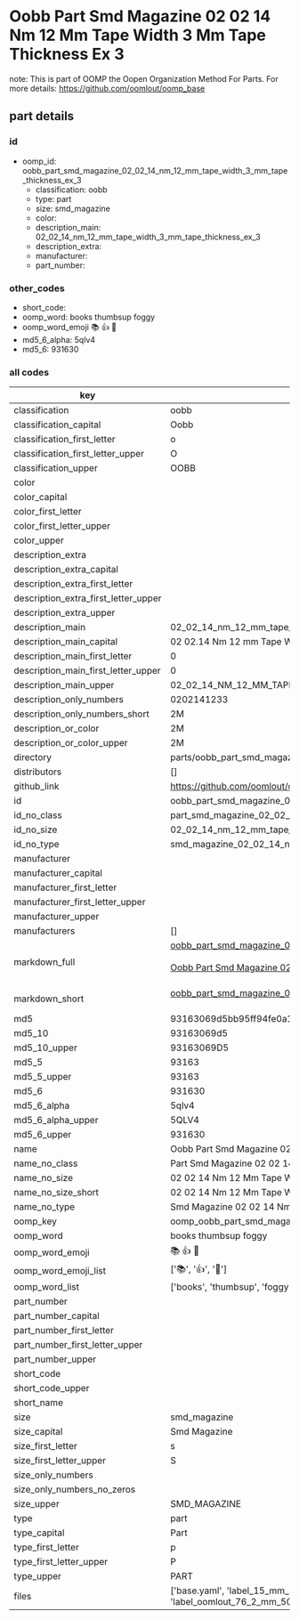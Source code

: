 # Oobb Part Smd Magazine 02 02 14 Nm 12 Mm Tape Width 3 Mm Tape Thickness Ex 3  

note: This is part of OOMP the Oopen Organization Method For Parts. For more details: https://github.com/oomlout/oomp_base

##  part details





### id
* oomp_id: oobb_part_smd_magazine_02_02_14_nm_12_mm_tape_width_3_mm_tape_thickness_ex_3
  * classification: oobb
  * type: part
  * size: smd_magazine
  * color: 
  * description_main: 02_02_14_nm_12_mm_tape_width_3_mm_tape_thickness_ex_3
  * description_extra: 
  * manufacturer: 
  * part_number: 

### other_codes
* short_code: 
* oomp_word: books thumbsup foggy
* oomp_word_emoji :books: :thumbsup: :foggy:
* md5_6_alpha: 5qlv4
* md5_6: 931630

### all codes 
| key | value |  
| --- | --- |  
| classification | oobb |  
| classification_capital | Oobb |  
| classification_first_letter | o |  
| classification_first_letter_upper | O |  
| classification_upper | OOBB |  
| color |  |  
| color_capital |  |  
| color_first_letter |  |  
| color_first_letter_upper |  |  
| color_upper |  |  
| description_extra |  |  
| description_extra_capital |  |  
| description_extra_first_letter |  |  
| description_extra_first_letter_upper |  |  
| description_extra_upper |  |  
| description_main | 02_02_14_nm_12_mm_tape_width_3_mm_tape_thickness_ex_3 |  
| description_main_capital | 02 02.14 Nm 12 mm Tape Width 3 mm Tape Thickness Ex 3 |  
| description_main_first_letter | 0 |  
| description_main_first_letter_upper | 0 |  
| description_main_upper | 02_02_14_NM_12_MM_TAPE_WIDTH_3_MM_TAPE_THICKNESS_EX_3 |  
| description_only_numbers | 0202141233 |  
| description_only_numbers_short | 2M |  
| description_or_color | 2M |  
| description_or_color_upper | 2M |  
| directory | parts/oobb_part_smd_magazine_02_02_14_nm_12_mm_tape_width_3_mm_tape_thickness_ex_3 |  
| distributors | [] |  
| github_link | https://github.com/oomlout/oomlout_oomp_part_src/tree/main/parts/oobb_part_smd_magazine_02_02_14_nm_12_mm_tape_width_3_mm_tape_thickness_ex_3/working |  
| id | oobb_part_smd_magazine_02_02_14_nm_12_mm_tape_width_3_mm_tape_thickness_ex_3 |  
| id_no_class | part_smd_magazine_02_02_14_nm_12_mm_tape_width_3_mm_tape_thickness_ex_3 |  
| id_no_size | 02_02_14_nm_12_mm_tape_width_3_mm_tape_thickness_ex_3 |  
| id_no_type | smd_magazine_02_02_14_nm_12_mm_tape_width_3_mm_tape_thickness_ex_3 |  
| manufacturer |  |  
| manufacturer_capital |  |  
| manufacturer_first_letter |  |  
| manufacturer_first_letter_upper |  |  
| manufacturer_upper |  |  
| manufacturers | [] |  
| markdown_full | [oobb_part_smd_magazine_02_02_14_nm_12_mm_tape_width_3_mm_tape_thickness_ex_3](https://github.com/oomlout/oomlout_oomp_part_src/tree/main/parts/oobb_part_smd_magazine_02_02_14_nm_12_mm_tape_width_3_mm_tape_thickness_ex_3/working)<br>[](https://github.com/oomlout/oomlout_oomp_part_src/tree/main/parts/oobb_part_smd_magazine_02_02_14_nm_12_mm_tape_width_3_mm_tape_thickness_ex_3/working)<br>[Oobb Part Smd Magazine 02 02 14 Nm 12 Mm Tape Width 3 Mm Tape Thickness Ex 3](https://github.com/oomlout/oomlout_oomp_part_src/tree/main/parts/oobb_part_smd_magazine_02_02_14_nm_12_mm_tape_width_3_mm_tape_thickness_ex_3/working)<br><br> |  
| markdown_short | [oobb_part_smd_magazine_02_02_14_nm_12_mm_tape_width_3_mm_tape_thickness_ex_3](https://github.com/oomlout/oomlout_oomp_part_src/tree/main/parts/oobb_part_smd_magazine_02_02_14_nm_12_mm_tape_width_3_mm_tape_thickness_ex_3/working)<br><br> |  
| md5 | 93163069d5bb95ff94fe0a195931ce99 |  
| md5_10 | 93163069d5 |  
| md5_10_upper | 93163069D5 |  
| md5_5 | 93163 |  
| md5_5_upper | 93163 |  
| md5_6 | 931630 |  
| md5_6_alpha | 5qlv4 |  
| md5_6_alpha_upper | 5QLV4 |  
| md5_6_upper | 931630 |  
| name | Oobb Part Smd Magazine 02 02 14 Nm 12 Mm Tape Width 3 Mm Tape Thickness Ex 3 |  
| name_no_class | Part Smd Magazine 02 02 14 Nm 12 Mm Tape Width 3 Mm Tape Thickness Ex 3 |  
| name_no_size | 02 02 14 Nm 12 Mm Tape Width 3 Mm Tape Thickness Ex 3 |  
| name_no_size_short | 02 02 14 Nm 12 Mm Tape Width 3 Mm Tape Thickness Ex 3 |  
| name_no_type | Smd Magazine 02 02 14 Nm 12 Mm Tape Width 3 Mm Tape Thickness Ex 3 |  
| oomp_key | oomp_oobb_part_smd_magazine_02_02_14_nm_12_mm_tape_width_3_mm_tape_thickness_ex_3 |  
| oomp_word | books thumbsup foggy |  
| oomp_word_emoji | :books: :thumbsup: :foggy: |  
| oomp_word_emoji_list | [':books:', ':thumbsup:', ':foggy:'] |  
| oomp_word_list | ['books', 'thumbsup', 'foggy'] |  
| part_number |  |  
| part_number_capital |  |  
| part_number_first_letter |  |  
| part_number_first_letter_upper |  |  
| part_number_upper |  |  
| short_code |  |  
| short_code_upper |  |  
| short_name |  |  
| size | smd_magazine |  
| size_capital | Smd Magazine |  
| size_first_letter | s |  
| size_first_letter_upper | S |  
| size_only_numbers |  |  
| size_only_numbers_no_zeros |  |  
| size_upper | SMD_MAGAZINE |  
| type | part |  
| type_capital | Part |  
| type_first_letter | p |  
| type_first_letter_upper | P |  
| type_upper | PART |  
| files | ['base.yaml', 'label_15_mm_30_mm.pdf', 'label_15_mm_30_mm.svg', 'label_76_2_mm_50_8_mm.pdf', 'label_76_2_mm_50_8_mm.svg', 'label_oomlout_76_2_mm_50_8_mm.pdf', 'label_oomlout_76_2_mm_50_8_mm.svg', 'readme.md', 'working.json', 'working.yaml'] |  
